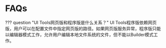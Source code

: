 # FAQs

??? question "UI Tools网页版和程序版是什么关系？"
    UI Tools程序版依赖网页版，用户可以在配置文件中指定网页版的路径。如果网页版服务异常，程序版只能以编辑器模式工作，允许用户编辑本地文件系统的文件，但不能以Builder模式工作。
